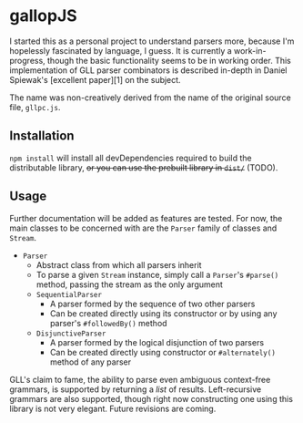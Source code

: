 # gallopJS

I started this as a personal project to understand parsers more, because I'm
hopelessly fascinated by language, I guess. It is currently a work-in-progress,
though the basic functionality seems to be in working order. This 
implementation of GLL parser combinators is described in-depth in Daniel
Spiewak's [excellent paper][1] on the subject.

The name was non-creatively derived from the name of the original source file,
`gllpc.js`.

## Installation

`npm install` will install all devDependencies required to build the
distributable library, ~~or you can use the prebuilt library in `dist/`~~
(TODO).

## Usage

Further documentation will be added as features are tested. For now, the main
classes to be concerned with are the `Parser` family of classes and `Stream`.

- `Parser`
  * Abstract class from which all parsers inherit
  * To parse a given `Stream` instance, simply call a `Parser`'s `#parse()`
    method, passing the stream as the only argument
  * `SequentialParser`
    - A parser formed by the sequence of two other parsers
    - Can be created directly using its constructor or by using any parser's
      `#followedBy()` method
  * `DisjunctiveParser`
    - A parser formed by the logical disjunction of two parsers
    - Can be created directly using constructor or `#alternately()` method
      of any parser

GLL's claim to fame, the ability to parse even ambiguous context-free grammars,
is supported by returning a *list* of results. Left-recursive grammars are also
supported, though right now constructing one using this library is not very
elegant. Future revisions are coming.
